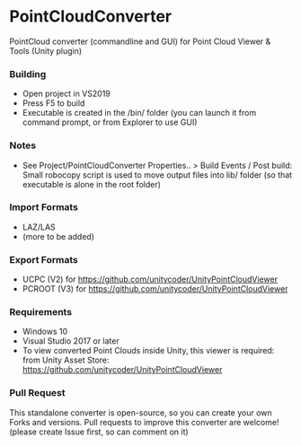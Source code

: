 # PointCloudConverter
PointCloud converter (commandline and GUI) for Point Cloud Viewer &amp; Tools (Unity plugin)

### Building
- Open project in VS2019
- Press F5 to build
- Executable is created in the /bin/ folder (you can launch it from command prompt, or from Explorer to use GUI)

### Notes
- See Project/PointCloudConverter Properties.. > Build Events / Post build: Small robocopy script is used to move output files into lib/ folder (so that executable is alone in the root folder)

### Import Formats
- LAZ/LAS
- (more to be added)

### Export Formats
- UCPC (V2) for https://github.com/unitycoder/UnityPointCloudViewer
- PCROOT (V3) for https://github.com/unitycoder/UnityPointCloudViewer

### Requirements
- Windows 10
- Visual Studio 2017 or later
- To view converted Point Clouds inside Unity, this viewer is required: from Unity Asset Store: https://github.com/unitycoder/UnityPointCloudViewer

### Pull Request
This standalone converter is open-source, so you can create your own Forks and versions.
Pull requests to improve this converter are welcome! (please create Issue first, so can comment on it)
